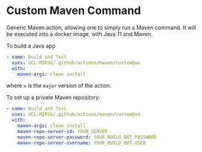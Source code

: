 # Custom Maven Command

Generic Maven action, allowing one to simply run a Maven command. It will be executed into a docker image, with Java 11 and Maven.

To build a Java app

```yaml
- name: Build and Test
  uses: UCL-MIRSG/.github/actions/maven/custom@vx
  with:
    maven-args: clean install
```

where `x` is the `major` version of the action.

To set up a private Maven repository:

```yaml
- name: Build and Test
  uses: UCL-MIRSG/.github/actions/maven/custom@vx
  with:
    maven-args: clean install
    maven-repo-server-id: YOUR_SERVER
    maven-repo-server-password: YOUR_BUILD_BOT_PASSWORD
    maven-repo-server-username: YOUR_BUILD_BOT_USER
```
